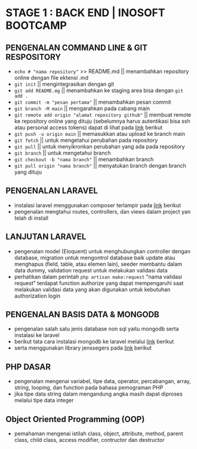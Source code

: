 # STAGE 1 : BACK END | INOSOFT BOOTCAMP

## PENGENALAN COMMAND LINE & GIT RESPOSITORY

- ```echo # "nama repository"``` >> README.md || menambahkan repository online dengan file ektensi .md
- ```git init``` || mengintegrasikan dengan git
- ```git add README.mg``` || menambahkan ke staging area bisa dengan ```git add .```
- ```git commit -m "pesan pertama"``` || menambahkan pesan commit
- ```git branch -M main``` || mengarahkan pada cabang main
- ```git remote add origin "alamat repository github"``` || membuat remote ke repository online yang dituju (sebelumnya harus autentikasi bisa ssh atau personal access tokens) dapat di lihat pada [link](https://docs.github.com/en/authentication/connecting-to-github-with-ssh/adding-a-new-ssh-key-to-your-github-account) berikut
- ```git push -u origin main``` || memasukkan atau upload ke branch main
- ```git fetch``` || untuk mengetahui perubahan pada repository
- ```git pull``` || untuk menyikronkan perubahan yang ada pada repository
- ```git branch``` || untuk mengetahui branch
- ```git checkout -b "nama branch"``` || menambahkan branch
- ```git pull origin "nama branch"``` || menyatukan branch dengan branch yang dituju

##  PENGENALAN LARAVEL

- instalasi laravel menggunakan composer terlampir pada [link](https://laravel.com/docs/master) berikut
- pengenalan mengtahui routes, controllers, dan views dalam project yan telah di install

## LANJUTAN LARAVEL

- pengenalan model (Eloquent) untuk menghubungkan controller dengan database, migration untuk mengontrol database baik update atau menghapus (field, table, atau elemen lain), seeder membantu dalam data dummy, validation request untuk melakukan validasi data
- perhatikan dalam perintah ```php artisan make:request``` "nama validasi request" terdapat function authorize yang dapat mempengaruhi saat  melakukan validasi data yang akan digunakan untuk kebutuhan authorization login

## PENGENALAN BASIS DATA & MONGODB
- pengenalan salah satu jenis database non sql yaitu mongodb serta instalasi ke laravel
- berikut tata cara instalasi mongodb ke laravel melalui [link](https://www.mongodb.com/docs/php-library/current/tutorial/install-php-library/) berikut
- serta menggunakan library jenssegers pada [link](https://github.com/jenssegers/laravel-mongodb) berikut

## PHP DASAR
- pengenalan mengenai variabel, tipe data, operator, percabangan, array, string, looping, dan function pada bahasa pemograman PHP
- jika tipe data string dalam mengandung angka masih dapat diproses melalui tipe data integer

## Object Oriented Programming (OOP)
- pemahaman mengenai istilah class, object, attribute, method, parent class, child class,
access modifier, contructor dan destructor
